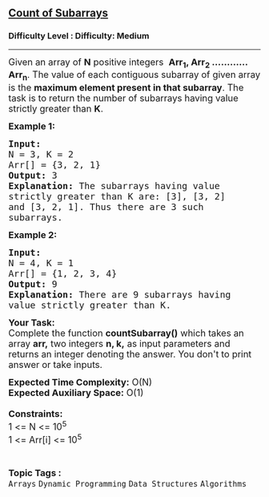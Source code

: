 <h2><a href="https://www.geeksforgeeks.org/problems/count-of-subarrays5922/1?page=2&category=Dynamic%20Programming&difficulty=Medium&status=unsolved&sortBy=submissions">Count of Subarrays</a></h2><h3>Difficulty Level : Difficulty: Medium</h3><hr><div class="problems_problem_content__Xm_eO"><p><span style="font-size:18px">Given an array of <strong>N</strong> positive integers&nbsp; <strong>Arr<sub>1</sub>, Arr<sub>2</sub> ............ Arr<sub>n</sub></strong>. The value of each contiguous subarray of given array is the <strong>maximum element present in that subarray</strong>. The task is to return the number of subarrays having value strictly greater than <strong>K</strong>.</span></p>

<p><span style="font-size:18px"><strong>Example 1:</strong></span></p>

<pre><span style="font-size:18px"><strong>Input:
</strong>N = 3, K = 2
Arr[] = {3, 2, 1}
<strong>Output:</strong> 3
<strong>Explanation:</strong> The subarrays having value
strictly greater than K are: [3], [3, 2]
and [3, 2, 1]. Thus there are 3 such
subarrays.
</span></pre>

<p><span style="font-size:18px"><strong>Example 2:</strong></span></p>

<pre><span style="font-size:18px"><strong>Input:
</strong>N = 4, K = 1
Arr[] = {1, 2, 3, 4}
<strong>Output:</strong> 9
<strong>Explanation:</strong>&nbsp;There are 9 subarrays having
value strictly greater than K.
</span></pre>

<p><span style="font-size:18px"><strong>Your Task:</strong><br>
Complete the function <strong>countSubarray()</strong>&nbsp;which takes an array <strong>arr,</strong> two integers <strong>n, k,</strong>&nbsp;as input parameters&nbsp;and returns an integer&nbsp;denoting the answer.&nbsp;You don't to print answer or take inputs.</span></p>

<p><span style="font-size:18px"><strong>Expected Time Complexity:</strong>&nbsp;O(N)<br>
<strong>Expected Auxiliary Space:</strong>&nbsp;O(1)<br>
<br>
<strong>Constraints:</strong><br>
1 &lt;= N &lt;= 10<sup>5</sup><br>
1 &lt;= Arr[i] &lt;= 10<sup>5</sup></span></p>
</div><br><p><span style=font-size:18px><strong>Topic Tags : </strong><br><code>Arrays</code>&nbsp;<code>Dynamic Programming</code>&nbsp;<code>Data Structures</code>&nbsp;<code>Algorithms</code>&nbsp;